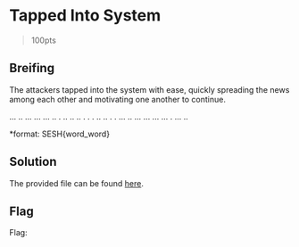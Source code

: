 # Tapped Into System
> 100pts

## Breifing
The attackers tapped into the system with ease, quickly spreading the news among each other and motivating one another to continue.

... .. ... ... ... .. . .. .. .. . . . .. .. . . ... .. ... ... ... ... . ... ..

*format: SESH{word_word}

## Solution
The provided file can be found [here](tap.png).

## Flag
Flag: ` `